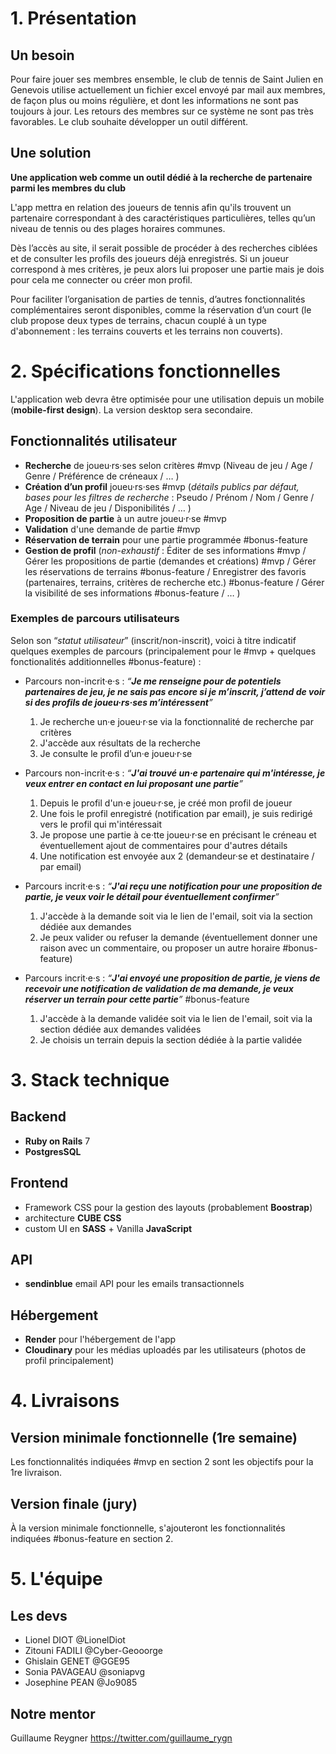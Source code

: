 # 1. Présentation

## Un besoin

Pour faire jouer ses membres ensemble, le club de tennis de Saint Julien en Genevois utilise actuellement un fichier excel envoyé par mail aux membres, de façon plus ou moins régulière, et dont les informations ne sont pas toujours à jour. Les retours des membres sur ce système ne sont pas très favorables. Le club souhaite développer un outil différent.

## Une solution

**Une application web comme un outil dédié à la recherche de partenaire parmi les membres du club**

L'app mettra en relation des joueurs de tennis afin qu'ils trouvent un partenaire correspondant à des caractéristiques particulières, telles qu’un niveau de tennis ou des plages horaires communes.

Dès l’accès au site, il serait possible de procéder à des recherches ciblées et de consulter les profils des joueurs déjà enregistrés. Si un joueur correspond à mes critères, je peux alors lui proposer une partie mais je dois pour cela me connecter ou créer mon profil.

Pour faciliter l’organisation de parties de tennis, d’autres fonctionnalités complémentaires seront disponibles, comme la réservation d’un court (le club propose deux types de terrains, chacun couplé à un type d'abonnement : les terrains couverts et les terrains non couverts).


# 2. Spécifications fonctionnelles

L'application web devra être optimisée pour une utilisation depuis un mobile (**mobile-first design**). La version desktop sera secondaire.

## Fonctionnalités utilisateur

- **Recherche** de joueu·rs·ses selon critères #mvp
  (Niveau de jeu / Age / Genre / Préférence de créneaux / … )
- **Création d’un profil** joueu·rs·ses #mvp
  (*détails publics par défaut, bases pour les filtres de recherche* : Pseudo / Prénom / Nom / Genre / Age / Niveau de jeu / Disponibilités / … )
- **Proposition de partie** à un autre joueu·r·se #mvp
- **Validation** d'une demande de partie #mvp
- **Réservation de terrain** pour une partie programmée #bonus-feature
- **Gestion de profil**
  (*non-exhaustif* : Éditer de ses informations #mvp / Gérer les propositions de partie (demandes et créations) #mvp / Gérer les réservations de terrains #bonus-feature / Enregistrer des favoris (partenaires, terrains, critères de recherche etc.) #bonus-feature / Gérer la visibilité de ses informations #bonus-feature / … )

### Exemples de parcours utilisateurs

Selon son “*statut utilisateur*” (inscrit/non-inscrit), voici à titre indicatif quelques exemples de parcours (principalement pour le #mvp + quelques fonctionalités additionnelles #bonus-feature) :

- Parcours non-incrit·e·s : _“**Je me renseigne pour de potentiels partenaires de jeu, je ne sais pas encore si je m’inscrit, j’attend de voir si des profils de joueu·rs·ses m’intéressent**”_
	1. Je recherche un·e joueu·r·se via la fonctionnalité de recherche par critères
	2. J'accède aux résultats de la recherche
	3. Je consulte le profil d’un·e joueu·r·se

- Parcours non-incrit·e·s : _“**J'ai trouvé un·e partenaire qui m'intéresse, je veux entrer en contact en lui proposant une partie**”_
	1. Depuis le profil d'un·e joueu·r·se, je créé mon profil de joueur
	2. Une fois le profil enregistré (notification par email), je suis redirigé vers le profil qui m'intéressait
	3. Je propose une partie à ce·tte joueu·r·se en précisant le créneau et éventuellement ajout de commentaires pour d'autres détails
	4. Une notification est envoyée aux 2 (demandeur·se et destinataire / par email)

- Parcours incrit·e·s : _“**J'ai reçu une notification pour une proposition de partie, je veux voir le détail pour éventuellement confirmer**”_
	1. J'accède à la demande soit via le lien de l'email, soit via la section dédiée aux demandes
	2. Je peux valider ou refuser la demande (éventuellement donner une raison avec un commentaire, ou proposer un autre horaire #bonus-feature)

- Parcours incrit·e·s : _“**J'ai envoyé une proposition de partie, je viens de recevoir une notification de validation de ma demande, je veux réserver un terrain pour cette partie**”_ #bonus-feature
	1. J'accède à la demande validée soit via le lien de l'email, soit via la section dédiée aux demandes validées
	2. Je choisis un terrain depuis la section dédiée à la partie validée

# 3. Stack technique

## Backend

- **Ruby on Rails** 7
- **PostgresSQL**

## Frontend

- Framework CSS pour la gestion des layouts (probablement **Boostrap**)
- architecture **CUBE CSS**
- custom UI en **SASS** + Vanilla **JavaScript**

## API

- **sendinblue** email API pour les emails transactionnels


## Hébergement

- **Render** pour l'hébergement de l'app
- **Cloudinary** pour les médias uploadés par les utilisateurs (photos de profil principalement)


# 4. Livraisons

## Version minimale fonctionnelle (1re semaine)

Les fonctionnalités indiquées #mvp en section 2 sont les objectifs pour la 1re livraison.

## Version finale (jury)

À la version minimale fonctionnelle, s'ajouteront les fonctionnalités indiquées #bonus-feature en section 2.

# 5. L'équipe

## Les devs

- Lionel DIOT @LionelDiot
- Zitouni FADILI @Cyber-Geooorge
- Ghislain GENET @GGE95
- Sonia PAVAGEAU @soniapvg
- Josephine PEAN @Jo9085

## Notre mentor

Guillaume Reygner
https://twitter.com/guillaume_rygn
